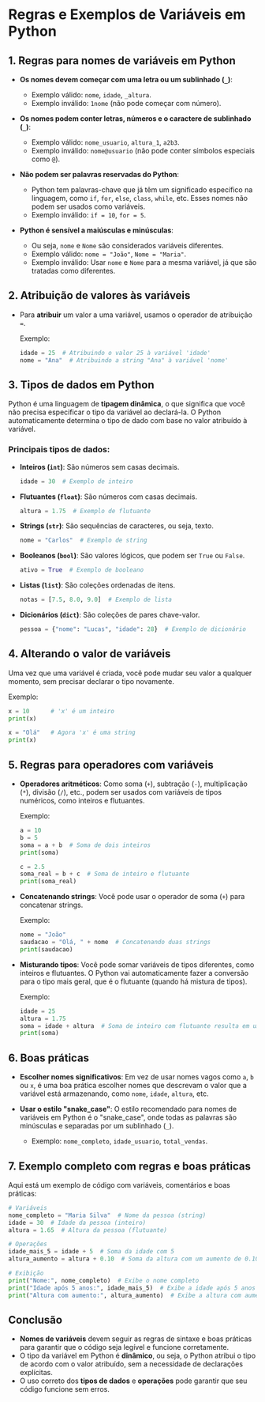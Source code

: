 # Regras e Exemplos de Variáveis em Python

## 1. Regras para nomes de variáveis em Python

- **Os nomes devem começar com uma letra ou um sublinhado (`_`)**:
  - Exemplo válido: `nome`, `idade`, `_altura`.
  - Exemplo inválido: `1nome` (não pode começar com número).

- **Os nomes podem conter letras, números e o caractere de sublinhado (`_`)**:
  - Exemplo válido: `nome_usuario`, `altura_1`, `a2b3`.
  - Exemplo inválido: `nome@usuario` (não pode conter símbolos especiais como `@`).

- **Não podem ser palavras reservadas do Python**:
  - Python tem palavras-chave que já têm um significado específico na linguagem, como `if`, `for`, `else`, `class`, `while`, etc. Esses nomes não podem ser usados como variáveis.
  - Exemplo inválido: `if = 10`, `for = 5`.

- **Python é sensível a maiúsculas e minúsculas**:
  - Ou seja, `nome` e `Nome` são considerados variáveis diferentes.
  - Exemplo válido: `nome = "João"`, `Nome = "Maria"`.
  - Exemplo inválido: Usar `nome` e `Nome` para a mesma variável, já que são tratadas como diferentes.

## 2. Atribuição de valores às variáveis

- Para **atribuir** um valor a uma variável, usamos o operador de atribuição `=`.
  
  Exemplo:
  ```python
  idade = 25  # Atribuindo o valor 25 à variável 'idade'
  nome = "Ana"  # Atribuindo a string "Ana" à variável 'nome'
  ```

## 3. Tipos de dados em Python
Python é uma linguagem de **tipagem dinâmica**, o que significa que você não precisa especificar o tipo da variável ao declará-la. O Python automaticamente determina o tipo de dado com base no valor atribuído à variável.

### Principais tipos de dados:

- **Inteiros (`int`)**: São números sem casas decimais.
  ```python
  idade = 30  # Exemplo de inteiro
  ```

- **Flutuantes (`float`)**: São números com casas decimais.
  ```python
  altura = 1.75  # Exemplo de flutuante
  ```

- **Strings (`str`)**: São sequências de caracteres, ou seja, texto.
  ```python
  nome = "Carlos"  # Exemplo de string
  ```

- **Booleanos (`bool`)**: São valores lógicos, que podem ser `True` ou `False`.
  ```python
  ativo = True  # Exemplo de booleano
  ```

- **Listas (`list`)**: São coleções ordenadas de itens.
  ```python
  notas = [7.5, 8.0, 9.0]  # Exemplo de lista
  ```

- **Dicionários (`dict`)**: São coleções de pares chave-valor.
  ```python
  pessoa = {"nome": "Lucas", "idade": 28}  # Exemplo de dicionário
  ```

## 4. Alterando o valor de variáveis

Uma vez que uma variável é criada, você pode mudar seu valor a qualquer momento, sem precisar declarar o tipo novamente.

Exemplo:
```python
x = 10      # 'x' é um inteiro
print(x)

x = "Olá"   # Agora 'x' é uma string
print(x)
```

## 5. Regras para operadores com variáveis

- **Operadores aritméticos**: Como soma (`+`), subtração (`-`), multiplicação (`*`), divisão (`/`), etc., podem ser usados com variáveis de tipos numéricos, como inteiros e flutuantes.
  
  Exemplo:
  ```python
  a = 10
  b = 5
  soma = a + b  # Soma de dois inteiros
  print(soma)
  
  c = 2.5
  soma_real = b + c  # Soma de inteiro e flutuante
  print(soma_real)
  ```

- **Concatenando strings**: Você pode usar o operador de soma (`+`) para concatenar strings.

  Exemplo:
  ```python
  nome = "João"
  saudacao = "Olá, " + nome  # Concatenando duas strings
  print(saudacao)
  ```

- **Misturando tipos**: Você pode somar variáveis de tipos diferentes, como inteiros e flutuantes. O Python vai automaticamente fazer a conversão para o tipo mais geral, que é o flutuante (quando há mistura de tipos).

  Exemplo:
  ```python
  idade = 25
  altura = 1.75
  soma = idade + altura  # Soma de inteiro com flutuante resulta em um flutuante
  print(soma)
  ```

## 6. Boas práticas

- **Escolher nomes significativos**: Em vez de usar nomes vagos como `a`, `b` ou `x`, é uma boa prática escolher nomes que descrevam o valor que a variável está armazenando, como `nome`, `idade`, `altura`, etc.
  
- **Usar o estilo "snake_case"**: O estilo recomendado para nomes de variáveis em Python é o "snake_case", onde todas as palavras são minúsculas e separadas por um sublinhado (`_`).
  - Exemplo: `nome_completo`, `idade_usuario`, `total_vendas`.

## 7. Exemplo completo com regras e boas práticas

Aqui está um exemplo de código com variáveis, comentários e boas práticas:

```python
# Variáveis
nome_completo = "Maria Silva"  # Nome da pessoa (string)
idade = 30  # Idade da pessoa (inteiro)
altura = 1.65  # Altura da pessoa (flutuante)

# Operações
idade_mais_5 = idade + 5  # Soma da idade com 5
altura_aumento = altura + 0.10  # Soma da altura com um aumento de 0.10

# Exibição
print("Nome:", nome_completo)  # Exibe o nome completo
print("Idade após 5 anos:", idade_mais_5)  # Exibe a idade após 5 anos
print("Altura com aumento:", altura_aumento)  # Exibe a altura com aumento
```

## Conclusão

- **Nomes de variáveis** devem seguir as regras de sintaxe e boas práticas para garantir que o código seja legível e funcione corretamente.
- O tipo da variável em Python é **dinâmico**, ou seja, o Python atribui o tipo de acordo com o valor atribuído, sem a necessidade de declarações explícitas.
- O uso correto dos **tipos de dados** e **operações** pode garantir que seu código funcione sem erros.
```